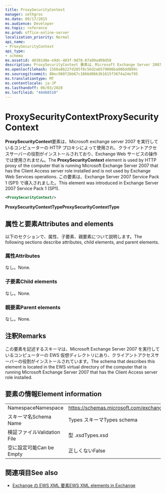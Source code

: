 ```yaml
---
title: ProxySecurityContext
manager: sethgros
ms.date: 09/17/2015
ms.audience: Developer
ms.topic: reference
ms.prod: office-online-server
localization_priority: Normal
api_name:
- ProxySecurityContext
api_type:
- schema
ms.assetid: 40381d8e-e9dc-403f-9d78-87a09ad09d58
description: ProxySecurityContext 要素は、Microsoft Exchange Server 2007 を実行しているコンピューターの HTTP プロキシによって使用され、クライアントアクセスサーバーの役割がインストールされており、Exchange Web サービスの操作では使用されません。 この要素は、Exchange Server 2007 Service Pack 1 (SP1) で導入されました。
ms.openlocfilehash: 1566a8b22fd285f8c56d2a6579006ba906dd899c
ms.sourcegitcommit: 88ec988f2bb67c1866d06b361615f3674a24e795
ms.translationtype: MT
ms.contentlocale: ja-JP
ms.lasthandoff: 06/03/2020
ms.locfileid: "44468510"
---
```

# <a name="proxysecuritycontext"></a><span data-ttu-id="db967-104">ProxySecurityContext</span><span class="sxs-lookup"><span data-stu-id="db967-104">ProxySecurityContext</span></span>

<span data-ttu-id="db967-105">**ProxySecurityContext**要素は、Microsoft exchange server 2007 を実行しているコンピューターの HTTP プロキシによって使用され、クライアントアクセスサーバーの役割がインストールされており、Exchange Web サービスの操作では使用されません。</span><span class="sxs-lookup"><span data-stu-id="db967-105">The **ProxySecurityContext** element is used by HTTP proxy of the computer that is running Microsoft Exchange Server 2007 that has the Client Access server role installed and is not used by Exchange Web Services operations.</span></span> <span data-ttu-id="db967-106">この要素は、Exchange Server 2007 Service Pack 1 (SP1) で導入されました。</span><span class="sxs-lookup"><span data-stu-id="db967-106">This element was introduced in Exchange Server 2007 Service Pack 1 (SP1).</span></span> 
  
```xml
<ProxySecurityContext/>
```

 <span data-ttu-id="db967-107">**ProxySecurityContextType**</span><span class="sxs-lookup"><span data-stu-id="db967-107">**ProxySecurityContextType**</span></span>
## <a name="attributes-and-elements"></a><span data-ttu-id="db967-108">属性と要素</span><span class="sxs-lookup"><span data-stu-id="db967-108">Attributes and elements</span></span>

<span data-ttu-id="db967-109">以下のセクションで、属性、子要素、親要素について説明します。</span><span class="sxs-lookup"><span data-stu-id="db967-109">The following sections describe attributes, child elements, and parent elements.</span></span>
  
### <a name="attributes"></a><span data-ttu-id="db967-110">属性</span><span class="sxs-lookup"><span data-stu-id="db967-110">Attributes</span></span>

<span data-ttu-id="db967-111">なし。</span><span class="sxs-lookup"><span data-stu-id="db967-111">None.</span></span>
  
### <a name="child-elements"></a><span data-ttu-id="db967-112">子要素</span><span class="sxs-lookup"><span data-stu-id="db967-112">Child elements</span></span>

<span data-ttu-id="db967-113">なし。</span><span class="sxs-lookup"><span data-stu-id="db967-113">None.</span></span>
  
### <a name="parent-elements"></a><span data-ttu-id="db967-114">親要素</span><span class="sxs-lookup"><span data-stu-id="db967-114">Parent elements</span></span>

<span data-ttu-id="db967-115">なし。</span><span class="sxs-lookup"><span data-stu-id="db967-115">None.</span></span>
  
## <a name="remarks"></a><span data-ttu-id="db967-116">注釈</span><span class="sxs-lookup"><span data-stu-id="db967-116">Remarks</span></span>

<span data-ttu-id="db967-117">この要素を記述するスキーマは、Microsoft Exchange Server 2007 を実行しているコンピューターの EWS 仮想ディレクトリにあり、クライアントアクセスサーバーの役割がインストールされています。</span><span class="sxs-lookup"><span data-stu-id="db967-117">The schema that describes this element is located in the EWS virtual directory of the computer that is running Microsoft Exchange Server 2007 that has the Client Access server role installed.</span></span>
  
## <a name="element-information"></a><span data-ttu-id="db967-118">要素の情報</span><span class="sxs-lookup"><span data-stu-id="db967-118">Element information</span></span>

|||
|:-----|:-----|
|<span data-ttu-id="db967-119">Namespace</span><span class="sxs-lookup"><span data-stu-id="db967-119">Namespace</span></span>  <br/> |https://schemas.microsoft.com/exchange/services/2006/types  <br/> |
|<span data-ttu-id="db967-120">スキーマ名</span><span class="sxs-lookup"><span data-stu-id="db967-120">Schema Name</span></span>  <br/> |<span data-ttu-id="db967-121">Types スキーマ</span><span class="sxs-lookup"><span data-stu-id="db967-121">Types schema</span></span>  <br/> |
|<span data-ttu-id="db967-122">検証ファイル</span><span class="sxs-lookup"><span data-stu-id="db967-122">Validation File</span></span>  <br/> |<span data-ttu-id="db967-123">型 .xsd</span><span class="sxs-lookup"><span data-stu-id="db967-123">Types.xsd</span></span>  <br/> |
|<span data-ttu-id="db967-124">空に設定可能</span><span class="sxs-lookup"><span data-stu-id="db967-124">Can be Empty</span></span>  <br/> |<span data-ttu-id="db967-125">正しくない</span><span class="sxs-lookup"><span data-stu-id="db967-125">False</span></span>  <br/> |
   
## <a name="see-also"></a><span data-ttu-id="db967-126">関連項目</span><span class="sxs-lookup"><span data-stu-id="db967-126">See also</span></span>



- [<span data-ttu-id="db967-127">Exchange の EWS XML 要素</span><span class="sxs-lookup"><span data-stu-id="db967-127">EWS XML elements in Exchange</span></span>](ews-xml-elements-in-exchange.md)

